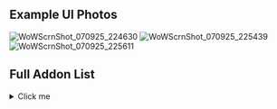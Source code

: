 ## Example UI Photos
![WoWScrnShot_070925_224630](https://github.com/user-attachments/assets/ebc22846-5b21-49cc-8c1e-99c41755b2ef)
![WoWScrnShot_070925_225439](https://github.com/user-attachments/assets/5b42d097-b6e2-47ac-b6ca-1385c85f98d3)
![WoWScrnShot_070925_225611](https://github.com/user-attachments/assets/bd8aeb00-5e4b-4ede-955a-4d9988478ad5)

## Full Addon List
<details>
  <summary>Click me</summary>
*  ALL THE THINGS
*  altoholic
*  Astral Keys
*  Auctionator
*  Better Wardrobe and Transmog
*  BetterBags
*  BigWigs Encounter Tools
*  BigWigs_BFA
*  BigWigs_BC
*  BigWigs_Cata
*  BigWigs_DF
*  BigWigs_Legion
*  BigWigs_MoP
*  BigWigs_Shadowlands
*  BigWigs_Wod
*  BigWigs_WotLK
*  BlockChinese
*  BtWQuests
*  BtWQuests BFA
*  BtWQuests Cata
*  BtWQuests DF
*  BtWQuests Legion
*  BtWQuests MoP
*  BtWQuests Shadowlands
*  BtWQuests TBC
*  BtWQuests TWW
*  BtWQuests WoD
*  BtWQuests WotLK
*  Capping Battleground Timers
*  CraftSim
*  DejaCharacterStats
*  Details! Damage Meter
*  Global Ignore List and Chat Spam Filter
*  Grid2
*  HandyNotes
*  Instance Achievement Tracker
*  K Horrific Visions
*  LittleWigs
*  Livestock
*  Manuscripts Journal
*  Method Raid Tools
*  Mount Journal Enhanced
*  MoveAny
*  Mythic Dungeon Tools
*  Nova Instance Tracker
*  NPC Time
*  OmniCD
*  Pawn
*  Plater Nameplates
*  Premade Groups Filter
*  Raider.IO
*  RareScanner
*  RCLootCouncil
*  Simulationcraft
*  Talent Loadout Ex
*  TipTac Reborn
*  TomPoints
*  TomTom
*  TrufiGCD
*  Twitch Emotes v2
*  WeakAuras
*  World Quest Tracker
</details>
